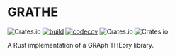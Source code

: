 # GRATHE
![Crates.io](https://img.shields.io/crates/v/grathe)
[![build](https://github.com/AlessioZanga/grathe/actions/workflows/build.yml/badge.svg)](https://github.com/AlessioZanga/grathe/actions/workflows/build.yml)
[![codecov](https://codecov.io/gh/AlessioZanga/grathe/branch/main/graph/badge.svg?token=JTPni5P7Op)](https://codecov.io/gh/AlessioZanga/grathe)
![Crates.io](https://img.shields.io/crates/d/grathe)
![Crates.io](https://img.shields.io/crates/l/grathe)

A Rust implementation of a GRAph THEory library.
